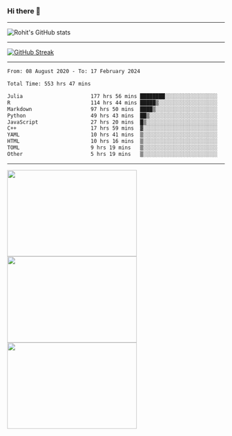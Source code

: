 ### Hi there 👋

<hr/>

![Rohit's GitHub stats](https://github-readme-stats.vercel.app/api?username=RohitRathore1&show_icons=true&theme=transparent)

<hr/>

[![GitHub Streak](http://github-readme-streak-stats.herokuapp.com?user=RohitRathore1&theme=dark&mode=weekly)](https://git.io/streak-stats)

<hr/>

<!--START_SECTION:waka-->

```txt
From: 08 August 2020 - To: 17 February 2024

Total Time: 553 hrs 47 mins

Julia                      177 hrs 56 mins ████████░░░░░░░░░░░░░░░░░   32.13 %
R                          114 hrs 44 mins █████▒░░░░░░░░░░░░░░░░░░░   20.72 %
Markdown                   97 hrs 50 mins  ████▒░░░░░░░░░░░░░░░░░░░░   17.67 %
Python                     49 hrs 43 mins  ██▒░░░░░░░░░░░░░░░░░░░░░░   08.98 %
JavaScript                 27 hrs 20 mins  █▒░░░░░░░░░░░░░░░░░░░░░░░   04.94 %
C++                        17 hrs 59 mins  ▓░░░░░░░░░░░░░░░░░░░░░░░░   03.25 %
YAML                       10 hrs 41 mins  ▒░░░░░░░░░░░░░░░░░░░░░░░░   01.93 %
HTML                       10 hrs 16 mins  ▒░░░░░░░░░░░░░░░░░░░░░░░░   01.85 %
TOML                       9 hrs 19 mins   ▒░░░░░░░░░░░░░░░░░░░░░░░░   01.68 %
Other                      5 hrs 19 mins   ▒░░░░░░░░░░░░░░░░░░░░░░░░   00.96 %
```

<!--END_SECTION:waka-->

<hr/>

<p>
  <img src="https://wakatime.com/share/@TeAmp0is0N/0205e68a-e5ed-48bf-b870-3c94c1fa77d3.svg" width="300" height="200">
  <img src="https://wakatime.com/share/@TeAmp0is0N/3935ee43-08a3-493e-8b95-60c1f9204b15.svg" width="300" height="200">
  <img src="https://wakatime.com/share/@TeAmp0is0N/8717aacc-7340-44e0-abb1-987dc9823fcd.svg" width="300" height="200">
</p>




